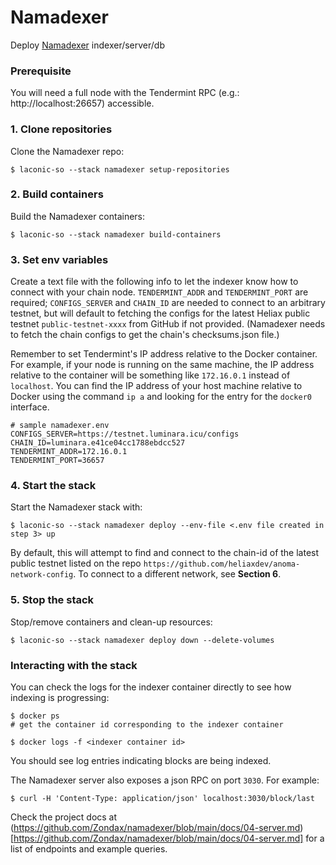 # Namadexer

Deploy [Namadexer](https://github.com/Zondax/namadexer/tree/main) indexer/server/db

### Prerequisite
You will need a full node with the Tendermint RPC (e.g.: http://localhost:26657) accessible.  

### 1. Clone repositories
Clone the Namadexer repo:
```
$ laconic-so --stack namadexer setup-repositories
```

### 2. Build containers
Build the Namadexer containers:
```
$ laconic-so --stack namadexer build-containers
```

### 3. Set env variables
Create a text file with the following info to let the indexer know how to connect with your chain node. `TENDERMINT_ADDR` and `TENDERMINT_PORT` are required; `CONFIGS_SERVER` and `CHAIN_ID` are needed to connect to an arbitrary testnet, but will default to fetching the configs for the latest Heliax public testnet `public-testnet-xxxx` from GitHub if not provided. (Namadexer needs to fetch the chain configs to get the chain's checksums.json file.)  

Remember to set Tendermint's IP address relative to the Docker container. For example, if your node is running on the same machine, the IP address relative to the container will be something like `172.16.0.1` instead of `localhost`. You can find the IP address of your host machine relative to Docker using the command `ip a` and looking for the entry for the `docker0` interface.
```
# sample namadexer.env
CONFIGS_SERVER=https://testnet.luminara.icu/configs
CHAIN_ID=luminara.e41ce04cc1788ebdcc527
TENDERMINT_ADDR=172.16.0.1
TENDERMINT_PORT=36657
```

### 4. Start the stack
Start the Namadexer stack with:
```
$ laconic-so --stack namadexer deploy --env-file <.env file created in step 3> up
```
By default, this will attempt to find and connect to the chain-id of the latest public testnet listed on the repo `https://github.com/heliaxdev/anoma-network-config`. To connect to a different network, see **Section 6**.

### 5. Stop the stack
Stop/remove containers and clean-up resources:
```
$ laconic-so --stack namadexer deploy down --delete-volumes
```

### Interacting with the stack
You can check the logs for the indexer container directly to see how indexing is progressing:
```
$ docker ps
# get the container id corresponding to the indexer container

$ docker logs -f <indexer container id>
```
You should see log entries indicating blocks are being indexed.  

The Namadexer server also exposes a json RPC on port `3030`. For example:
```
$ curl -H 'Content-Type: application/json' localhost:3030/block/last
```

Check the project docs at (https://github.com/Zondax/namadexer/blob/main/docs/04-server.md)[https://github.com/Zondax/namadexer/blob/main/docs/04-server.md] for a list of endpoints and example queries.
